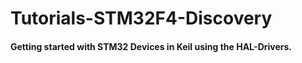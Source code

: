 # Tutorials-STM32F4-Discovery
#### Getting started with STM32 Devices in Keil using the HAL-Drivers.
